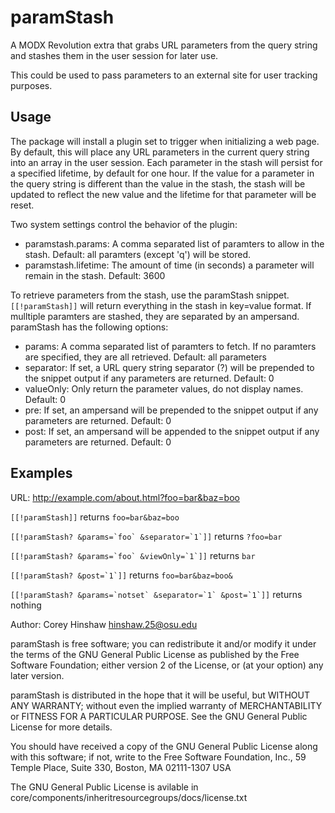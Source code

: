 paramStash
==========

A MODX Revolution extra that grabs URL parameters from the query string and
stashes them in the user session for later use.

This could be used to pass parameters to an external site for user tracking
purposes.

Usage
-----

The package will install a plugin set to trigger when initializing a web page.
By default, this will place any URL parameters in the current query string into
an array in the user session. Each parameter in the stash will persist for a
specified lifetime, by default for one hour. If the value for a parameter in the
query string is different than the value in the stash, the stash will be updated
to reflect the new value and the lifetime for that parameter will be reset.

Two system settings control the behavior of the plugin:

  - paramstash.params: A comma separated list of paramters to allow in the
    stash.
    Default: all paramters (except 'q') will be stored.
  - paramstash.lifetime: The amount of time (in seconds) a parameter will remain
    in the stash.
    Default: 3600

To retrieve parameters from the stash, use the paramStash snippet.
`[[!paramStash]]` will return everything in the stash in key=value format. If
mulltiple paramters are stashed, they are separated by an ampersand. paramStash
has the following options:

  - params: A comma separated list of paramters to fetch. If no paramters are
    specified, they are all retrieved.
    Default: all parameters
  - separator: If set, a URL query string separator (?) will be prepended to the
    snippet output if any parameters are returned.
    Default: 0
  - valueOnly: Only return the parameter values, do not display names.
    Default: 0
  - pre: If set, an ampersand will be prepended to the snippet output if any
    parameters are returned.
    Default: 0
  - post: If set, an ampersand will be appended to the snippet output if any
    parameters are returned.
    Default: 0

Examples
--------

URL: http://example.com/about.html?foo=bar&baz=boo

`[[!paramStash]]` returns `foo=bar&baz=boo`

``[[!paramStash? &params=`foo` &separator=`1`]]`` returns `?foo=bar`

``[[!paramStash? &params=`foo` &viewOnly=`1`]]`` returns `bar`

``[[!paramStash? &post=`1`]]`` returns `foo=bar&baz=boo&`

``[[!paramStash? &params=`notset` &separator=`1` &post=`1`]]`` returns nothing


Author: Corey Hinshaw <hinshaw.25@osu.edu>

paramStash is free software; you can redistribute it and/or modify it
under the terms of the GNU General Public License as published by the Free
Software Foundation; either version 2 of the License, or (at your option) any
later version.

paramStash is distributed in the hope that it will be useful, but 
WITHOUT ANY WARRANTY; without even the implied warranty of MERCHANTABILITY or 
FITNESS FOR A PARTICULAR PURPOSE. See the GNU General Public License for more 
details.

You should have received a copy of the GNU General Public License along with
this software; if not, write to the Free Software Foundation, Inc., 59 Temple
Place, Suite 330, Boston, MA 02111-1307 USA

The GNU General Public License is avilable in 
core/components/inheritresourcegroups/docs/license.txt
